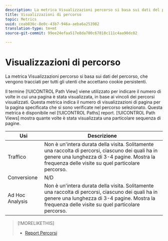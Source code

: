 ```yaml
---
description: La metrica Visualizzazioni percorso si basa sui dati del percorso, che vengono tracciati per tutti gli utenti che accettano cookie persistenti.
title: Visualizzazioni di percorso
topic: Metrics
uuid: ceab036c-8e0c-43b7-946a-aeba6a253982
translation-type: tm+mt
source-git-commit: 99ee24efaa517e8da700c67818c111c4aa90dc02

---
```



# Visualizzazioni di percorso

La metrica Visualizzazioni percorso si basa sui dati del percorso, che vengono tracciati per tutti gli utenti che accettano cookie persistenti.

Il termine [!UICONTROL Path View] viene utilizzato per indicare il numero di volte in cui una pagina è stata visualizzata, in base ai vincoli dei percorsi visualizzati. Questa metrica indica il numero di visualizzazioni di pagina per la pagina specificata che si sono verificate nel percorso selezionato. Questa metrica è disponibile nel [!UICONTROL Paths] report. [!UICONTROL Path Views] mostra quante volte è stata visualizzata una particolare sequenza di pagine.

| Usi | Descrizione |
|---|---|
| Traffico | Non è un'intera durata della visita. Solitamente una raccolta di percorsi, ciascuno dei quali ha in genere una lunghezza di 3-4 pagine. Mostra la frequenza delle visite su quel particolare percorso. |
| Conversione | N/D |
| Ad Hoc Analysis | Non è un'intera durata della visita. Solitamente una raccolta di percorsi, ciascuno dei quali ha in genere una lunghezza di 3-4 pagine. Mostra la frequenza delle visite su quel particolare percorso. |

>[!MORELIKETHIS]
>
>* [Report Percorsi](/help/components/c-variables/dimensionslist/reports-paths.md)

